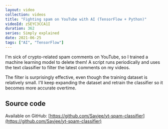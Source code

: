 ```yaml
---
layout: video
collection: videos
title: "Fighting spam on YouTube with AI (TensorFlow + Python)"
videoId: zSEYC3CCA1I
duration: 362
series: Simply explained
date: 2021-06-25
tags: ["AI", "TensorFlow"]
---
```


I'm sick of crypto-related spam comments on YouTube, so I trained a machine learning model to delete them! A script runs periodically and uses the text classifier to filter the latest comments on my videos.

The filter is surprisingly effective, even though the training dataset is relatively small. I'll keep expanding the dataset and retrain the classifier so it becomes more accurate overtime.


## Source code
Available on GitHub: [https://github.com/Savjee/yt-spam-classifier](https://github.com/Savjee/yt-spam-classifier)